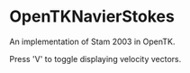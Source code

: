 # OpenTKNavierStokes
An implementation of Stam 2003 in OpenTK.

Press 'V' to toggle displaying velocity vectors.

